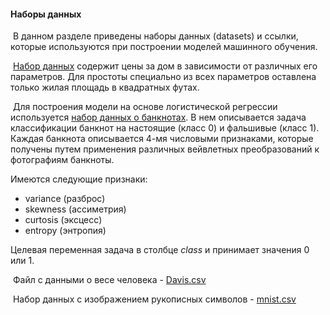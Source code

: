 #### Наборы данных

​	В данном разделе приведены наборы данных (datasets) и ссылки, которые используются при построении моделей машинного обучения.

​	 [Набор данных]() содержит цены за дом в зависимости от различных его параметров. Для простоты специально из всех параметров оставлена только жилая площадь в квадратных футах.

​	Для построения модели на основе логистической регрессии используется [набор данных о банкнотах](https://archive.ics.uci.edu/ml/datasets/banknote+authentication#). В нем описывается задача классификации банкнот на настоящие (класс 0) и фальшивые (класс 1). Каждая банкнота описывается 4-мя числовыми признаками, которые получены путем применения различных вейвлетных преобразований к фотографиям банкноты.

Имеются следующие признаки:
* variance (разброс)
* skewness (ассиметрия)
* curtosis (эксцесс)
* entropy (энтропия)

Целевая переменная задача в столбце *class* и принимает значения 0 или 1.

​	Файл с данными о весе человека - [Davis.csv]()

​	Набор данных с изображением рукописных символов - [mnist.csv]() 